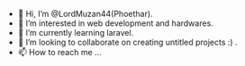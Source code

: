 - 👋 Hi, I’m @LordMuzan44(Phoethar).
- 👀 I’m interested in web development and hardwares.
- 🌱 I’m currently learning laravel.
- 💞️ I’m looking to collaborate on creating untitled projects :) .
- 📫 How to reach me ...

<!---
LordMuzan44/LordMuzan44 is a ✨ special ✨ repository because its `README.md` (this file) appears on your GitHub profile.
You can click the Preview link to take a look at your changes.
--->

